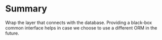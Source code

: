 # Summary

Wrap the layer that connects with the database.
Providing a black-box common interface helps in case
we choose to use a different ORM in the future.